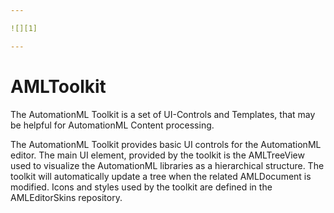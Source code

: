 ```yaml
---

![][1]

---
```


# AMLToolkit
The AutomationML Toolkit is a set of UI-Controls and Templates, that may be helpful for AutomationML Content processing. 

The AutomationML Toolkit provides basic UI controls for the AutomationML editor. The main UI element, provided by the toolkit is the AMLTreeView used to visualize the AutomationML libraries as a hierarchical structure. The toolkit will automatically update a tree when the related AMLDocument is modified. Icons and styles used by the toolkit are defined in the AMLEditorSkins repository.

[1]: https://raw.githubusercontent.com/AutomationML/AMLEngine2.1/master/img/AutomationML-Logo.png
